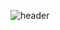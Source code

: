 ![header](https://capsule-render.vercel.app/api?type=waving&color=gradient&height=250&section=header&text=eunoia-jason-nl-JinseoKim's%20github&fontSize=90)
